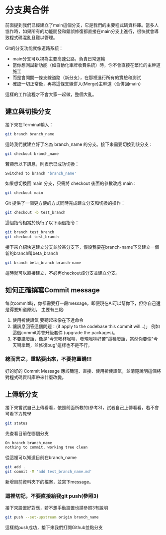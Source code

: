 # 分支與合併

前面提到我們已經建立了main這個分支，它是我們的主要程式碼資料庫。當多人協作時，如果所有的功能開發和錯誤修復都直接在main分支上進行，很快就會導致程式碼混亂且難以管理。

Git的分支功能就像道路系統：
- main分支可以視為主要高速公路，負責日常運輸
- 當你想測試新功能（如自動化車牌收費系統）時，你不會直接在繁忙的主幹道施工
- 而是會開闢一條支線道路（新分支），在那裡進行所有的實驗和測試
- 確認一切正常後，再將這條支線併入(Merge)主幹道（合併回main）

這樣的工作流程才不會大家一起做，整個大亂。

## 建立與切換分支

接下來在Terminal輸入：

```bash 
git branch branch_name
```

這時我們就建立好了名為 branch_name 的分支。接下來需要切換到該分支：

```bash
git checkout branch_name
```

若顯示以下訊息，則表示已成功切換：

```bash
Switched to branch 'branch_name'
```

如果想切換回 main 分支，只需將 checkout 後面的參數改成 main：

```bash
git checkout main
```

Git 提供了一個更方便的方式同時完成建立分支和切換的操作：

```bash
git checkout -b test_branch
```

這個指令相當於執行了以下兩個指令：

```bash
git branch test_branch
git checkout test_branch
```

接下來介紹快速建立分支並於某分支下，假設我要在branch-name下又建立一個新的branch叫beta_branch
```bash
git branch beta_branch branch-name
```
這時就可以直接建立，不必再checkout該分支並建立分支。

## 如何正確撰寫Commit message
每次commit時，你都需要打一段message，即便現在Ai可以幫你下，但你自己還是得要知道原則。
主要有三點:
1.  使用祈使語氣
要聽起來像在下達命令
2.  讓訊息回答這個問題：(if apply to the codebase this commit will...)」
例如這個commit將會升級套件 (upgrade the packages)。
3.  不要講廢話，像是"今天喝杯咖啡，發現咖啡好苦"這種廢話，當然你要像"今天喝拿鐵，並修復bug"這樣也不是不行。

### 總而言之，重點要出來，不要拖臺錢!!!
好的好的 Commit Message 應該簡短、直接、使用祈使語氣，並清楚說明這個將對程式碼資料庫帶來什麼改變。

## 上傳新分支
接下來嘗試自己上傳看看，依照前面所教的(參考3)，試者自己上傳看看，若不會可看下方教學
```bash
git status
```
先查看目前在哪個分支
```bash
On branch branch_name
nothing to commit, working tree clean
```
從這裡可以知道目前在branch_name
```bash
git add .                                                
git commit -M 'add test_branch_name.md'
```
新增目前資料夾下的檔案，並寫下message。


### 這裡切記，不要直接給我git push(參照3)

接下來設置好對應，若不想手動設置也請參照3有說明
```bash
git push --set-upstream origin branch_name
```
這樣就push成功，接下來我們打開Github並點分支

